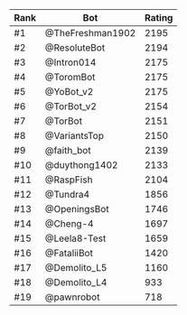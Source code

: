 Rank|Bot|Rating
---|---|---
#1|@TheFreshman1902|2195
#2|@ResoluteBot|2194
#3|@Intron014|2175
#4|@ToromBot|2175
#5|@YoBot_v2|2175
#6|@TorBot_v2|2154
#7|@TorBot|2151
#8|@VariantsTop|2150
#9|@faith_bot|2139
#10|@duythong1402|2133
#11|@RaspFish|2104
#12|@Tundra4|1856
#13|@OpeningsBot|1746
#14|@Cheng-4|1697
#15|@Leela8-Test|1659
#16|@FataliiBot|1420
#17|@Demolito_L5|1160
#18|@Demolito_L4|933
#19|@pawnrobot|718
